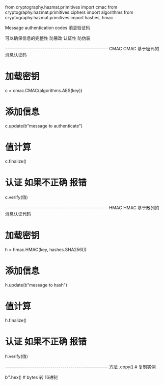 from cryptography.hazmat.primitives import cmac
from cryptography.hazmat.primitives.ciphers import algorithms
from cryptography.hazmat.primitives import hashes, hmac

Message authentication codes 消息验证码

可以确保信息的完整性 防篡改 认证性 防伪装


---------------------------------------------------- CMAC
CMAC 基于密码的消息认证码


# 加载密钥
c = cmac.CMAC(algorithms.AES(key))
# 添加信息
c.update(b"message to authenticate")
# 值计算
c.finalize()

# 认证 如果不正确 报错
c.verify(值)


---------------------------------------------------- HMAC
HMAC 基于散列的消息认证代码


# 加载密钥
h = hmac.HMAC(key, hashes.SHA256())
# 添加信息
h.update(b"message to hash")
# 值计算
h.finalize()
# 认证 如果不正确 报错
h.verify(值)


---------------------------------------------------- 方法
.copy()  # 复制实例

b''.hex()  # bytes 转 16进制






